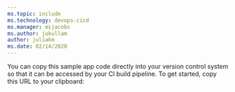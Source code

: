 ```yaml
---
ms.topic: include
ms.technology: devops-cicd
ms.manager: mijacobs
ms.author: jukullam
author: juliakm
ms.date: 02/14/2020
---
```


You can copy this sample app code directly into your version control system so that it can be accessed by your CI build pipeline. To get started, copy this URL to your clipboard:
